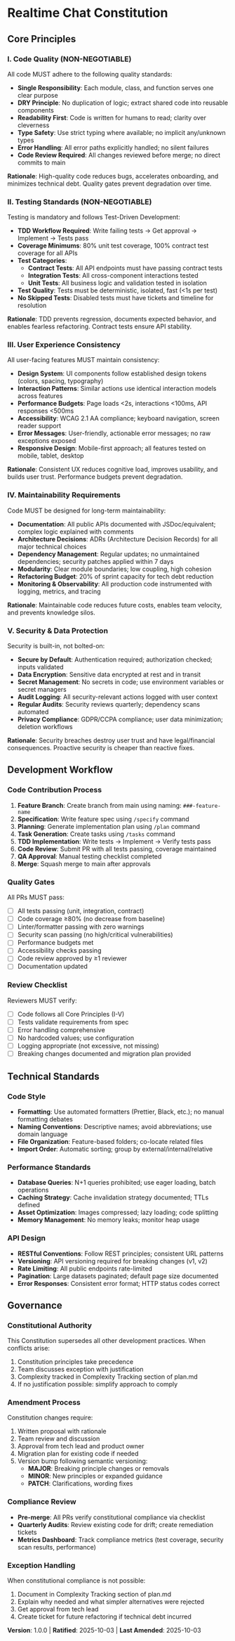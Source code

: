 <!--
Sync Impact Report:
- Version: 0.0.0 → 1.0.0
- Change type: MAJOR (initial constitution creation)
- Principles added: 5 core principles covering code quality, testing, UX, maintainability
- Templates status:
  ✅ plan-template.md: Compatible (Constitution Check section references this file)
  ✅ spec-template.md: Compatible (no changes needed)
  ✅ tasks-template.md: Compatible (TDD tasks align with Principle II)
- Follow-up: None required
-->

# Realtime Chat Constitution

## Core Principles

### I. Code Quality (NON-NEGOTIABLE)

All code MUST adhere to the following quality standards:
- **Single Responsibility**: Each module, class, and function serves one clear purpose
- **DRY Principle**: No duplication of logic; extract shared code into reusable components
- **Readability First**: Code is written for humans to read; clarity over cleverness
- **Type Safety**: Use strict typing where available; no implicit any/unknown types
- **Error Handling**: All error paths explicitly handled; no silent failures
- **Code Review Required**: All changes reviewed before merge; no direct commits to main

**Rationale**: High-quality code reduces bugs, accelerates onboarding, and minimizes technical debt. Quality gates prevent degradation over time.

### II. Testing Standards (NON-NEGOTIABLE)

Testing is mandatory and follows Test-Driven Development:
- **TDD Workflow Required**: Write failing tests → Get approval → Implement → Tests pass
- **Coverage Minimums**: 80% unit test coverage, 100% contract test coverage for all APIs
- **Test Categories**:
  - **Contract Tests**: All API endpoints must have passing contract tests
  - **Integration Tests**: All cross-component interactions tested
  - **Unit Tests**: All business logic and validation tested in isolation
- **Test Quality**: Tests must be deterministic, isolated, fast (<1s per test)
- **No Skipped Tests**: Disabled tests must have tickets and timeline for resolution

**Rationale**: TDD prevents regression, documents expected behavior, and enables fearless refactoring. Contract tests ensure API stability.

### III. User Experience Consistency

All user-facing features MUST maintain consistency:
- **Design System**: UI components follow established design tokens (colors, spacing, typography)
- **Interaction Patterns**: Similar actions use identical interaction models across features
- **Performance Budgets**: Page loads <2s, interactions <100ms, API responses <500ms
- **Accessibility**: WCAG 2.1 AA compliance; keyboard navigation, screen reader support
- **Error Messages**: User-friendly, actionable error messages; no raw exceptions exposed
- **Responsive Design**: Mobile-first approach; all features tested on mobile, tablet, desktop

**Rationale**: Consistent UX reduces cognitive load, improves usability, and builds user trust. Performance budgets prevent degradation.

### IV. Maintainability Requirements

Code MUST be designed for long-term maintainability:
- **Documentation**: All public APIs documented with JSDoc/equivalent; complex logic explained with comments
- **Architecture Decisions**: ADRs (Architecture Decision Records) for all major technical choices
- **Dependency Management**: Regular updates; no unmaintained dependencies; security patches applied within 7 days
- **Modularity**: Clear module boundaries; low coupling, high cohesion
- **Refactoring Budget**: 20% of sprint capacity for tech debt reduction
- **Monitoring & Observability**: All production code instrumented with logging, metrics, and tracing

**Rationale**: Maintainable code reduces future costs, enables team velocity, and prevents knowledge silos.

### V. Security & Data Protection

Security is built-in, not bolted-on:
- **Secure by Default**: Authentication required; authorization checked; inputs validated
- **Data Encryption**: Sensitive data encrypted at rest and in transit
- **Secret Management**: No secrets in code; use environment variables or secret managers
- **Audit Logging**: All security-relevant actions logged with user context
- **Regular Audits**: Security reviews quarterly; dependency scans automated
- **Privacy Compliance**: GDPR/CCPA compliance; user data minimization; deletion workflows

**Rationale**: Security breaches destroy user trust and have legal/financial consequences. Proactive security is cheaper than reactive fixes.

## Development Workflow

### Code Contribution Process

1. **Feature Branch**: Create branch from main using naming: `###-feature-name`
2. **Specification**: Write feature spec using `/specify` command
3. **Planning**: Generate implementation plan using `/plan` command
4. **Task Generation**: Create tasks using `/tasks` command
5. **TDD Implementation**: Write tests → Implement → Verify tests pass
6. **Code Review**: Submit PR with all tests passing, coverage maintained
7. **QA Approval**: Manual testing checklist completed
8. **Merge**: Squash merge to main after approvals

### Quality Gates

All PRs MUST pass:
- [ ] All tests passing (unit, integration, contract)
- [ ] Code coverage ≥80% (no decrease from baseline)
- [ ] Linter/formatter passing with zero warnings
- [ ] Security scan passing (no high/critical vulnerabilities)
- [ ] Performance budgets met
- [ ] Accessibility checks passing
- [ ] Code review approved by ≥1 reviewer
- [ ] Documentation updated

### Review Checklist

Reviewers MUST verify:
- [ ] Code follows all Core Principles (I-V)
- [ ] Tests validate requirements from spec
- [ ] Error handling comprehensive
- [ ] No hardcoded values; use configuration
- [ ] Logging appropriate (not excessive, not missing)
- [ ] Breaking changes documented and migration plan provided

## Technical Standards

### Code Style

- **Formatting**: Use automated formatters (Prettier, Black, etc.); no manual formatting debates
- **Naming Conventions**: Descriptive names; avoid abbreviations; use domain language
- **File Organization**: Feature-based folders; co-locate related files
- **Import Order**: Automatic sorting; group by external/internal/relative

### Performance Standards

- **Database Queries**: N+1 queries prohibited; use eager loading, batch operations
- **Caching Strategy**: Cache invalidation strategy documented; TTLs defined
- **Asset Optimization**: Images compressed; lazy loading; code splitting
- **Memory Management**: No memory leaks; monitor heap usage

### API Design

- **RESTful Conventions**: Follow REST principles; consistent URL patterns
- **Versioning**: API versioning required for breaking changes (v1, v2)
- **Rate Limiting**: All public endpoints rate-limited
- **Pagination**: Large datasets paginated; default page size documented
- **Error Responses**: Consistent error format; HTTP status codes correct

## Governance

### Constitutional Authority

This Constitution supersedes all other development practices. When conflicts arise:
1. Constitution principles take precedence
2. Team discusses exception with justification
3. Complexity tracked in Complexity Tracking section of plan.md
4. If no justification possible: simplify approach to comply

### Amendment Process

Constitution changes require:
1. Written proposal with rationale
2. Team review and discussion
3. Approval from tech lead and product owner
4. Migration plan for existing code if needed
5. Version bump following semantic versioning:
   - **MAJOR**: Breaking principle changes or removals
   - **MINOR**: New principles or expanded guidance
   - **PATCH**: Clarifications, wording fixes

### Compliance Review

- **Pre-merge**: All PRs verify constitutional compliance via checklist
- **Quarterly Audits**: Review existing code for drift; create remediation tickets
- **Metrics Dashboard**: Track compliance metrics (test coverage, security scan results, performance)

### Exception Handling

When constitutional compliance is not possible:
1. Document in Complexity Tracking section of plan.md
2. Explain why needed and what simpler alternatives were rejected
3. Get approval from tech lead
4. Create ticket for future refactoring if technical debt incurred

**Version**: 1.0.0 | **Ratified**: 2025-10-03 | **Last Amended**: 2025-10-03

